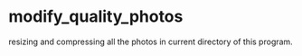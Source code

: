 # modify_quality_photos
resizing and compressing all the photos in current directory of this program.
